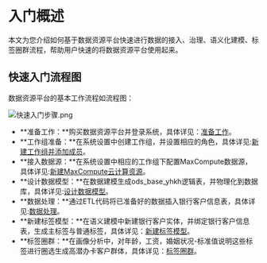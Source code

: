 # 入门概述

本文为您介绍如何基于数据资源平台快速进行数据的接入、治理、语义化建模、标签圈群流程，帮助用户快速的将数据资源平台使用起来。

## 快速入门流程图

数据资源平台的基本工作流程如流程图：

![快速入门步骤.png](https://static-aliyun-doc.oss-accelerate.aliyuncs.com/assets/img/zh-CN/3538054261/p286888.png)

-   **准备工作：**购买数据资源平台并登录系统，具体详见：[准备工作](/cn.zh-CN/快速入门/准备工作.md)。
-   **工作组准备：**在系统设置中创建工作组，并设置相应的角色，具体详见:[新建工作组并添加成员](/cn.zh-CN/快速入门/新建工作组并添加成员.md)。
-   **接入数据源：**在系统设置中相应的工作组下配置MaxCompute数据源，具体详见:[新建MaxCompute云计算资源](/cn.zh-CN/快速入门/新建MaxCompute云计算资源.md)。
-   **设计数据模型：**在数据建模生成ods\_base\_yhkh逻辑表，并物理化到数据库，具体详见:[设计数据模型](/cn.zh-CN/快速入门/设计数据模型.md)。
-   **数据处理：**通过ETL代码将已准备好的数据插入银行客户信息表，具体详见:[数据处理](/cn.zh-CN/快速入门/添加处理节点.md)。
-   **新建标签模型：**在语义建模中新建银行客户实体，并绑定银行客户信息表，生成主标签与普通标签，具体详见：[新建标签模型](/cn.zh-CN/快速入门/新建标签模型.md)。
-   **标签圈群：**在画像分析中，对年龄，工资，婚姻状况-标准值说明这些标签进行圈选生成高潜办卡客户群体，具体详见：[标签圈群](/cn.zh-CN/快速入门/标签圈群.md)。

